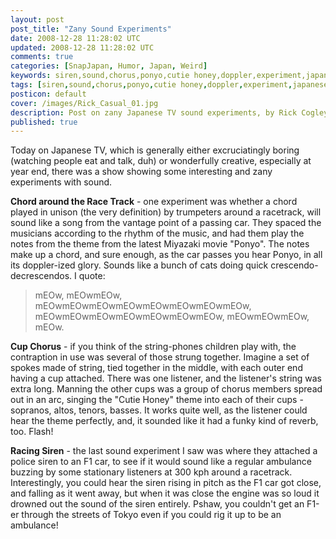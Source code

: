 ```yaml
---           
layout: post
post_title: "Zany Sound Experiments"
date: 2008-12-28 11:28:02 UTC
updated: 2008-12-28 11:28:02 UTC
comments: true
categories: [SnapJapan, Humor, Japan, Weird]
keywords: siren,sound,chorus,ponyo,cutie honey,doppler,experiment,japanese tv,f1
tags: [siren,sound,chorus,ponyo,cutie honey,doppler,experiment,japanese tv,f1]
posticon: default
cover: /images/Rick_Casual_01.jpg
description: Post on zany Japanese TV sound experiments, by Rick Cogley.
published: true
---
```

 

Today on Japanese TV, which is generally either excruciatingly boring (watching people eat and talk, duh) or wonderfully creative, especially at year end, there was a show showing some interesting and zany experiments with sound. 


**Chord around the Race Track** - one experiment was whether a chord played in unison (the very definition) by trumpeters around a racetrack, will sound like a song from the vantage point of a passing car. They spaced the musicians according to the rhythm of the music, and had them play the notes from the theme from the latest Miyazaki movie "Ponyo". The notes make up a chord, and sure enough, as the car passes you hear Ponyo, in all its doppler-ized glory. Sounds like a bunch of cats doing quick crescendo-decrescendos. I quote: 


> mEOw, mEOwmEOw, mEOwmEOwmEOwmEOwmEOwmEOwmEOwmEOw, mEOwmEOwmEOwmEOwmEOwmEOwmEOw, mEOwmEOwmEOw, mEOw.


**Cup Chorus** - if you think of the string-phones children play with, the contraption in use was several of those strung together. Imagine a set of spokes made of string, tied together in the middle, with each outer end having a cup attached. There was one listener, and the listener's string was extra long. Manning the other cups was a group of chorus members spread out in an arc, singing the "Cutie Honey" theme into each of their cups - sopranos, altos, tenors, basses. It works quite well, as the listener could hear the theme perfectly, and, it sounded like it had a funky kind of reverb, too. Flash!


**Racing Siren** - the last sound experiment I saw was where they attached a police siren to an F1 car, to see if it would sound like a regular ambulance buzzing by some stationary listeners at 300 kph around a racetrack. Interestingly, you could hear the siren rising in pitch as the F1 car got close, and falling as it went away, but when it was close the engine was so loud it drowned out the sound of the siren entirely. Pshaw, you couldn't get an F1-er through the streets of Tokyo even if you could rig it up to be an ambulance! 

